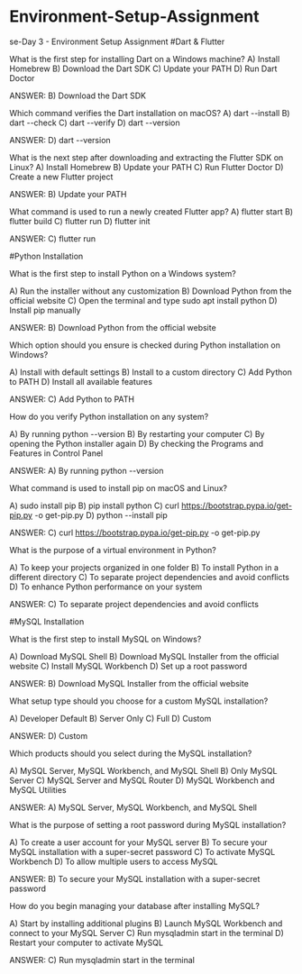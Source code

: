 # Environment-Setup-Assignment

se-Day 3 - Environment Setup Assignment
#Dart & Flutter

What is the first step for installing Dart on a Windows machine?
A) Install Homebrew 
B) Download the Dart SDK 
C) Update your PATH 
D) Run Dart Doctor

ANSWER: B) Download the Dart SDK 



Which command verifies the Dart installation on macOS?
A) dart --install 
B) dart --check 
C) dart --verify 
D) dart --version

ANSWER: D) dart --version



What is the next step after downloading and extracting the Flutter SDK on Linux?
A) Install Homebrew 
B) Update your PATH 
C) Run Flutter Doctor 
D) Create a new Flutter project

ANSWER: B) Update your PATH



What command is used to run a newly created Flutter app?
A) flutter start 
B) flutter build 
C) flutter run 
D) flutter init

ANSWER: C) flutter run 



#Python Installation

What is the first step to install Python on a Windows system?

A) Run the installer without any customization 
B) Download Python from the official website 
C) Open the terminal and type sudo apt install python 
D) Install pip manually

ANSWER: B) Download Python from the official website



Which option should you ensure is checked during Python installation on Windows?

A) Install with default settings 
B) Install to a custom directory 
C) Add Python to PATH 
D) Install all available features

ANSWER: C) Add Python to PATH



How do you verify Python installation on any system?

A) By running python --version 
B) By restarting your computer 
C) By opening the Python installer again 
D) By checking the Programs and Features in Control Panel

ANSWER: A) By running python --version



What command is used to install pip on macOS and Linux?

A) sudo install pip 
B) pip install python 
C) curl https://bootstrap.pypa.io/get-pip.py -o get-pip.py 
D) python --install pip

ANSWER: C) curl https://bootstrap.pypa.io/get-pip.py -o get-pip.py



What is the purpose of a virtual environment in Python?

A) To keep your projects organized in one folder 
B) To install Python in a different directory 
C) To separate project dependencies and avoid conflicts 
D) To enhance Python performance on your system

ANSWER: C) To separate project dependencies and avoid conflicts



#MySQL Installation

What is the first step to install MySQL on Windows?

A) Download MySQL Shell 
B) Download MySQL Installer from the official website 
C) Install MySQL Workbench 
D) Set up a root password

ANSWER: B) Download MySQL Installer from the official website



What setup type should you choose for a custom MySQL installation?

A) Developer Default 
B) Server Only 
C) Full 
D) Custom

ANSWER: D) Custom



Which products should you select during the MySQL installation?

A) MySQL Server, MySQL Workbench, and MySQL Shell 
B) Only MySQL Server 
C) MySQL Server and MySQL Router 
D) MySQL Workbench and MySQL Utilities

ANSWER: A) MySQL Server, MySQL Workbench, and MySQL Shell



What is the purpose of setting a root password during MySQL installation?

A) To create a user account for your MySQL server 
B) To secure your MySQL installation with a super-secret password 
C) To activate MySQL Workbench 
D) To allow multiple users to access MySQL

ANSWER: B) To secure your MySQL installation with a super-secret password



How do you begin managing your database after installing MySQL?

A) Start by installing additional plugins 
B) Launch MySQL Workbench and connect to your MySQL Server 
C) Run mysqladmin start in the terminal 
D) Restart your computer to activate MySQL

ANSWER: C) Run mysqladmin start in the terminal
